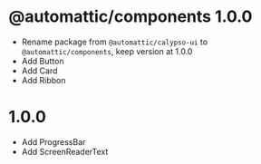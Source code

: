 # @automattic/components 1.0.0

- Rename package from `@automattic/calypso-ui` to `@automattic/components`, keep version at 1.0.0
- Add Button
- Add Card
- Add Ribbon

# 1.0.0

- Add ProgressBar
- Add ScreenReaderText
